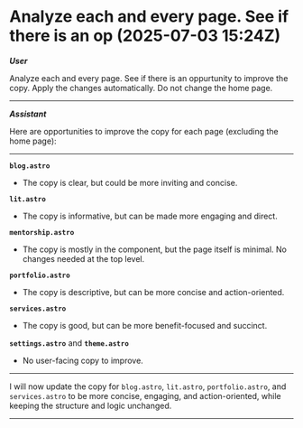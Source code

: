 <!-- Generated by SpecStory -->

# Analyze each and every page. See if there is an op (2025-07-03 15:24Z)

_**User**_

Analyze each and every page. See if there is an oppurtunity to improve the copy. Apply the changes automatically. Do not change the home page.

---

_**Assistant**_

Here are opportunities to improve the copy for each page (excluding the home page):

---

**`blog.astro`**
- The copy is clear, but could be more inviting and concise.

**`lit.astro`**
- The copy is informative, but can be made more engaging and direct.

**`mentorship.astro`**
- The copy is mostly in the component, but the page itself is minimal. No changes needed at the top level.

**`portfolio.astro`**
- The copy is descriptive, but can be more concise and action-oriented.

**`services.astro`**
- The copy is good, but can be more benefit-focused and succinct.

**`settings.astro`** and **`theme.astro`**
- No user-facing copy to improve.

---

I will now update the copy for `blog.astro`, `lit.astro`, `portfolio.astro`, and `services.astro` to be more concise, engaging, and action-oriented, while keeping the structure and logic unchanged. 

---


